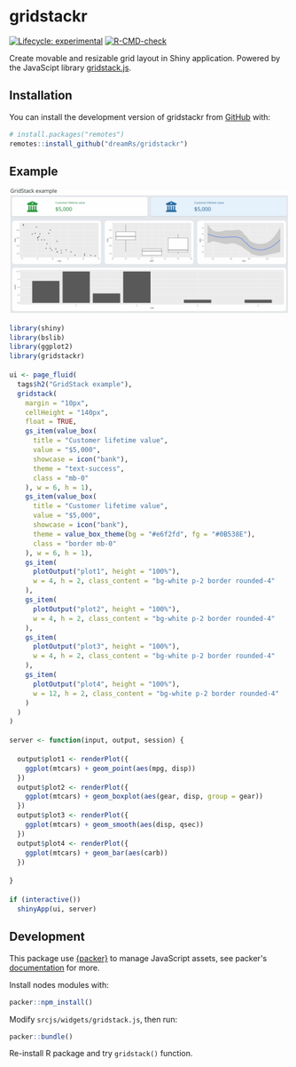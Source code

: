 # gridstackr

<!-- badges: start -->
[![Lifecycle: experimental](https://img.shields.io/badge/lifecycle-experimental-orange.svg)](https://lifecycle.r-lib.org/articles/stages.html#experimental)
[![R-CMD-check](https://github.com/dreamRs/gridstackr/actions/workflows/R-CMD-check.yaml/badge.svg)](https://github.com/dreamRs/gridstackr/actions/workflows/R-CMD-check.yaml)
<!-- badges: end -->

Create movable and resizable grid layout in Shiny application. Powered by the JavaScipt library [gridstack.js](https://github.com/gridstack/gridstack.js).



## Installation

You can install the development version of gridstackr from [GitHub](https://github.com/dreamRs/gridstackr) with:

```r
# install.packages("remotes")
remotes::install_github("dreamRs/gridstackr")
```



## Example

![](examples/gridstackr.gif)


```r
library(shiny)
library(bslib)
library(ggplot2)
library(gridstackr)

ui <- page_fluid(
  tags$h2("GridStack example"),
  gridstack(
    margin = "10px",
    cellHeight = "140px",
    float = TRUE,
    gs_item(value_box(
      title = "Customer lifetime value",
      value = "$5,000",
      showcase = icon("bank"),
      theme = "text-success",
      class = "mb-0"
    ), w = 6, h = 1),
    gs_item(value_box(
      title = "Customer lifetime value",
      value = "$5,000",
      showcase = icon("bank"),
      theme = value_box_theme(bg = "#e6f2fd", fg = "#0B538E"),
      class = "border mb-0"
    ), w = 6, h = 1),
    gs_item(
      plotOutput("plot1", height = "100%"),
      w = 4, h = 2, class_content = "bg-white p-2 border rounded-4"
    ),
    gs_item(
      plotOutput("plot2", height = "100%"),
      w = 4, h = 2, class_content = "bg-white p-2 border rounded-4"
    ),
    gs_item(
      plotOutput("plot3", height = "100%"),
      w = 4, h = 2, class_content = "bg-white p-2 border rounded-4"
    ),
    gs_item(
      plotOutput("plot4", height = "100%"),
      w = 12, h = 2, class_content = "bg-white p-2 border rounded-4"
    )
  )
)

server <- function(input, output, session) {

  output$plot1 <- renderPlot({
    ggplot(mtcars) + geom_point(aes(mpg, disp))
  })
  output$plot2 <- renderPlot({
    ggplot(mtcars) + geom_boxplot(aes(gear, disp, group = gear))
  })
  output$plot3 <- renderPlot({
    ggplot(mtcars) + geom_smooth(aes(disp, qsec))
  })
  output$plot4 <- renderPlot({
    ggplot(mtcars) + geom_bar(aes(carb))
  })

}

if (interactive())
  shinyApp(ui, server)
```


## Development

This package use [{packer}](https://github.com/JohnCoene/packer) to manage JavaScript assets, see packer's [documentation](https://packer.john-coene.com/#/) for more.

Install nodes modules with:

```r
packer::npm_install()
```

Modify `srcjs/widgets/gridstack.js`, then run:

```r
packer::bundle()
```

Re-install R package and try `gridstack()` function.


